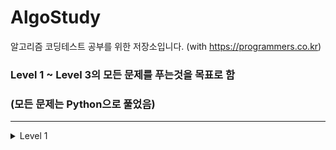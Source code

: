 # AlgoStudy
알고리즘 코딩테스트 공부를 위한 저장소입니다. (with https://programmers.co.kr)

### Level 1 ~ Level 3의 모든 문제를 푸는것을 목표로 함
### (모든 문제는 Python으로 풀었음)

***

<details>
<summary>Level 1</summary>
<div markdown="1">

    1. 로또 맞추기
    2. 신규 아이디 추천
    3. 숫자 문자열과 영단어
    4. 키패드 누르기
    5. 없는 숫자 더하기
    6. 음양 더하기
    7. 내적
    8. 완주하지 못한 선수
    9. K번째 수
    10. 모의고사
    11. 체육복
    12. 폰켓몬

</div>
</details>

